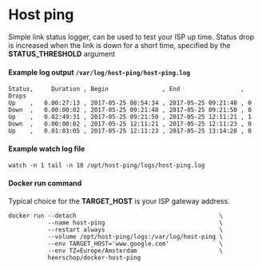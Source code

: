 # Host ping

Simple link status logger, can be used to test your ISP up time. Status drop is increased when the link is down for a short time, specified by the **STATUS_THRESHOLD** argument


#### Example log output `/var/log/host-ping/host-ping.log`
```
Status,     Duration , Begin               , End                 , Drops
Up    ,   0.00:27:13 , 2017-05-25 08:54:34 , 2017-05-25 09:21:48 , 0
Down  ,   0.00:00:02 , 2017-05-25 09:21:48 , 2017-05-25 09:21:50 , 0
Up    ,   0.02:49:31 , 2017-05-25 09:21:50 , 2017-05-25 12:11:21 , 1
Down  ,   0.00:00:02 , 2017-05-25 12:11:21 , 2017-05-25 12:11:23 , 0
Up    ,   0.01:03:05 , 2017-05-25 12:11:23 , 2017-05-25 13:14:28 , 0
```

#### Example watch log file
```
watch -n 1 tail -n 10 /opt/host-ping/logs/host-ping.log
```

#### Docker run command
Typical choice for the **TARGET_HOST** is your ISP gateway address.
```
docker run --detach                                        \
           --name host-ping                                \
           --restart always                                \
           --volume /opt/host-ping/logs:/var/log/host-ping \
           --env TARGET_HOST='www.google.com'              \
           --env TZ=Europe/Amsterdam                       \
           heerschop/docker-host-ping
```
